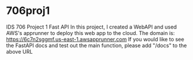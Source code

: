 # 706proj1
IDS 706 Project 1 Fast API
In this project, I created a WebAPI and used AWS's apprunner to deploy this web app to the cloud.
The domain is:
https://6c7n2sggmf.us-east-1.awsapprunner.com 
If you would like to see the FastAPI docs and test out the main function, please add "/docs" to the above URL
